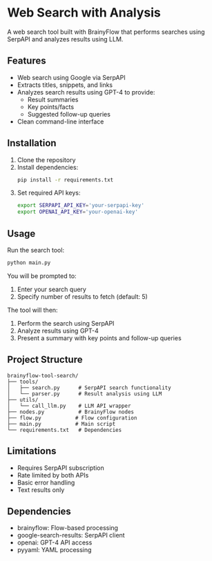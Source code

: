 # Web Search with Analysis

A web search tool built with BrainyFlow that performs searches using SerpAPI and analyzes results using LLM.

## Features

- Web search using Google via SerpAPI
- Extracts titles, snippets, and links
- Analyzes search results using GPT-4 to provide:
  - Result summaries
  - Key points/facts
  - Suggested follow-up queries
- Clean command-line interface

## Installation

1. Clone the repository
2. Install dependencies:
   ```bash
   pip install -r requirements.txt
   ```
3. Set required API keys:
   ```bash
   export SERPAPI_API_KEY='your-serpapi-key'
   export OPENAI_API_KEY='your-openai-key'
   ```

## Usage

Run the search tool:
```bash
python main.py
```

You will be prompted to:
1. Enter your search query
2. Specify number of results to fetch (default: 5)

The tool will then:
1. Perform the search using SerpAPI
2. Analyze results using GPT-4
3. Present a summary with key points and follow-up queries

## Project Structure

```
brainyflow-tool-search/
├── tools/
│   ├── search.py      # SerpAPI search functionality
│   └── parser.py      # Result analysis using LLM
├── utils/
│   └── call_llm.py    # LLM API wrapper
├── nodes.py           # BrainyFlow nodes
├── flow.py           # Flow configuration
├── main.py           # Main script
└── requirements.txt   # Dependencies
```

## Limitations

- Requires SerpAPI subscription
- Rate limited by both APIs
- Basic error handling
- Text results only

## Dependencies

- brainyflow: Flow-based processing
- google-search-results: SerpAPI client
- openai: GPT-4 API access
- pyyaml: YAML processing

